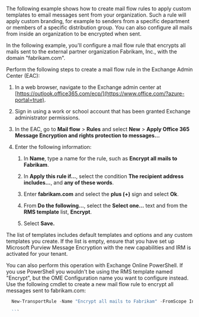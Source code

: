 The following example shows how to create mail flow rules to apply custom templates to email messages sent from your organization. Such a rule will apply custom branding, for example to senders from a specific department or members of a specific distribution group. You can also configure all mails from inside an organization to be encrypted when sent.

In the following example, you'll configure a mail flow rule that encrypts all mails sent to the external partner organization Fabrikam, Inc., with the domain "fabrikam.com".

Perform the following steps to create a mail flow rule in the Exchange Admin Center (EAC):

1. In a web browser, navigate to the Exchange admin center at [https://outlook.office365.com/ecp/](https://www.office.com/?azure-portal=true).

1. Sign in using a work or school account that has been granted Exchange administrator permissions.

1. In the EAC, go to **Mail flow** > **Rules** and select **New** > **Apply Office 365 Message Encryption and rights protection to messages…**

1. Enter the following information:

   1. In **Name**, type a name for the rule, such as **Encrypt all mails to Fabrikam**.

   1. In **Apply this rule if…**, select the condition **The recipient address includes…**, and **any of these words**.

   1. Enter **fabrikam.com** and select the **plus (+)** sign and select **Ok**.

   1. From **Do the following…**, select the **Select one…** text and from the **RMS template** list, **Encrypt**.

   1. Select **Save.**

The list of templates includes default templates and options and any custom templates you create. If the list is empty, ensure that you have set up Microsoft Purview Message Encryption with the new capabilities and IRM is activated for your tenant.

You can also perform this operation with Exchange Online PowerShell. If you use PowerShell you wouldn't be using the RMS template named "Encrypt", but the OME Configuration name you want to configure instead. Use the following cmdlet to create a new mail flow rule to encrypt all messages sent to fabrikam.com:

  ```powershell
    New-TransportRule -Name "Encrypt all mails to Fabrikam" -FromScope InOrganization -RecipientDomainIs "fabrikam.com" -ApplyRightsProtectionCustomizationTemplate "OME Configuration"

    ```
